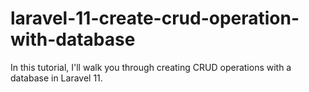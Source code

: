 # laravel-11-create-crud-operation-with-database
In this tutorial, I'll walk you through creating CRUD operations with a database in Laravel 11.
